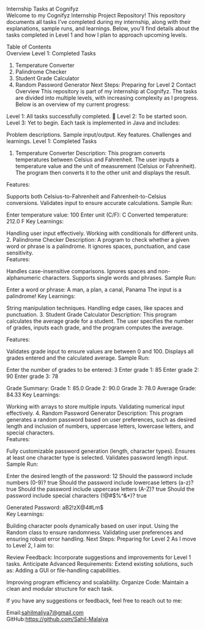 Internship Tasks at Cognifyz<br>
Welcome to my Cognifyz Internship Project Repository! This repository documents all tasks I’ve completed during my internship, along with their explanations, sample runs, and learnings. Below, you'll find details about the tasks completed in Level 1 and how I plan to approach upcoming levels.

Table of Contents<br>
Overview
Level 1: Completed Tasks
1. Temperature Converter
2. Palindrome Checker 
3. Student Grade Calculator
4. Random Password Generator
Next Steps: Preparing for Level 2
Contact
Overview
This repository is part of my internship at Cognifyz. The tasks are divided into multiple levels, with increasing complexity as I progress. Below is an overview of my current progress:<br>

Level 1: All tasks successfully completed. 🎉
Level 2: To be started soon.
Level 3: Yet to begin.
Each task is implemented in Java and includes:

Problem descriptions.
Sample input/output.
Key features.
Challenges and learnings.
Level 1: Completed Tasks
1. Temperature Converter
Description:
This program converts temperatures between Celsius and Fahrenheit. The user inputs a temperature value and the unit of measurement (Celsius or Fahrenheit). The program then converts it to the other unit and displays the result.<br>

Features:

Supports both Celsius-to-Fahrenheit and Fahrenheit-to-Celsius conversions.
Validates input to ensure accurate calculations.
Sample Run:

Enter temperature value: 100
Enter unit (C/F): C
Converted temperature: 212.0 F
Key Learnings:

Handling user input effectively.
Working with conditionals for different units.
2. Palindrome Checker
Description:
A program to check whether a given word or phrase is a palindrome. It ignores spaces, punctuation, and case sensitivity.
<br>
Features:

Handles case-insensitive comparisons.
Ignores spaces and non-alphanumeric characters.
Supports single words and phrases.
Sample Run:

Enter a word or phrase: A man, a plan, a canal, Panama
The input is a palindrome!
Key Learnings:

String manipulation techniques.
Handling edge cases, like spaces and punctuation.
3. Student Grade Calculator
Description:
This program calculates the average grade for a student. The user specifies the number of grades, inputs each grade, and the program computes the average.

Features:

Validates grade input to ensure values are between 0 and 100.
Displays all grades entered and the calculated average.
Sample Run:

Enter the number of grades to be entered: 3
Enter grade 1: 85
Enter grade 2: 90
Enter grade 3: 78

Grade Summary:
Grade 1: 85.0
Grade 2: 90.0
Grade 3: 78.0
Average Grade: 84.33
Key Learnings:

Working with arrays to store multiple inputs.
Validating numerical input effectively.
4. Random Password Generator
Description:
This program generates a random password based on user preferences, such as desired length and inclusion of numbers, uppercase letters, lowercase letters, and special characters.
<br>
Features:

Fully customizable password generation (length, character types).
Ensures at least one character type is selected.
Validates password length input.
Sample Run:

Enter the desired length of the password: 12
Should the password include numbers (0-9)? true
Should the password include lowercase letters (a-z)? true
Should the password include uppercase letters (A-Z)? true
Should the password include special characters (!@#$%^&*)? true

Generated Password: aB2!zX@4#Lm$
<br>
Key Learnings:

Building character pools dynamically based on user input.
Using the Random class to ensure randomness.
Validating user preferences and ensuring robust error handling.
Next Steps: Preparing for Level 2
As I move to Level 2, I aim to:

Review Feedback: Incorporate suggestions and improvements for Level 1 tasks.
Anticipate Advanced Requirements: Extend existing solutions, such as:
Adding a GUI or file-handling capabilities.

Improving program efficiency and scalability.
Organize Code: Maintain a clean and modular structure for each task.<br>

If you have any suggestions or feedback, feel free to reach out to me:<br>

Email:sahilmaliya7@gmail.com <br>
GitHub:https://github.com/Sahil-Malaiya
